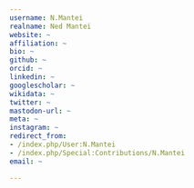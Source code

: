 ```yaml
---
username: N.Mantei
realname: Ned Mantei
website: ~
affiliation: ~
bio: ~
github: ~
orcid: ~
linkedin: ~
googlescholar: ~
wikidata: ~
twitter: ~
mastodon-url: ~
meta: ~
instagram: ~
redirect_from:
- /index.php/User:N.Mantei
- /index.php/Special:Contributions/N.Mantei
email: ~

---
```

